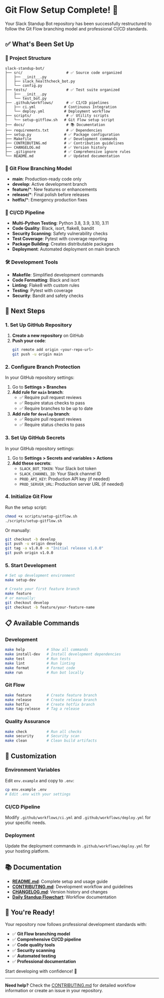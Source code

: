 # Git Flow Setup Complete! 🎉

Your Slack Standup Bot repository has been successfully restructured to follow the Git Flow branching model and professional CI/CD standards.

## ✅ What's Been Set Up

### 📁 Project Structure
```
slack-standup-bot/
├── src/                    # ✅ Source code organized
│   ├── __init__.py
│   ├── slack_healthcheck_bot.py
│   └── config.py
├── tests/                  # ✅ Test suite organized
│   ├── __init__.py
│   └── test_bot.py
├── .github/workflows/      # ✅ CI/CD pipelines
│   ├── ci.yml             # Continuous Integration
│   └── deploy.yml         # Deployment workflow
├── scripts/                # ✅ Utility scripts
│   └── setup-gitflow.sh   # Git Flow setup script
├── docs/                   # 📚 Documentation
├── requirements.txt        # ✅ Dependencies
├── setup.py               # ✅ Package configuration
├── Makefile               # ✅ Development commands
├── CONTRIBUTING.md        # ✅ Contribution guidelines
├── CHANGELOG.md           # ✅ Version history
├── .gitignore             # ✅ Comprehensive ignore rules
└── README.md              # ✅ Updated documentation
```

### 🔄 Git Flow Branching Model
- **main**: Production-ready code only
- **develop**: Active development branch
- **feature/***: New features or enhancements
- **release/***: Final polish before releases
- **hotfix/***: Emergency production fixes

### 🚀 CI/CD Pipeline
- **Multi-Python Testing**: Python 3.8, 3.9, 3.10, 3.11
- **Code Quality**: Black, isort, flake8, bandit
- **Security Scanning**: Safety vulnerability checks
- **Test Coverage**: Pytest with coverage reporting
- **Package Building**: Creates distributable packages
- **Deployment**: Automated deployment on main branch

### 🛠️ Development Tools
- **Makefile**: Simplified development commands
- **Code Formatting**: Black and isort
- **Linting**: Flake8 with custom rules
- **Testing**: Pytest with coverage
- **Security**: Bandit and safety checks

## 🎯 Next Steps

### 1. Set Up GitHub Repository

1. **Create a new repository** on GitHub
2. **Push your code**:
   ```bash
   git remote add origin <your-repo-url>
   git push -u origin main
   ```

### 2. Configure Branch Protection

In your GitHub repository settings:

1. Go to **Settings > Branches**
2. **Add rule for `main` branch**:
   - ✅ Require pull request reviews
   - ✅ Require status checks to pass
   - ✅ Require branches to be up to date
3. **Add rule for `develop` branch**:
   - ✅ Require pull request reviews
   - ✅ Require status checks to pass

### 3. Set Up GitHub Secrets

In your GitHub repository settings:

1. Go to **Settings > Secrets and variables > Actions**
2. **Add these secrets**:
   - `SLACK_BOT_TOKEN`: Your Slack bot token
   - `SLACK_CHANNEL_ID`: Your Slack channel ID
   - `PROD_API_KEY`: Production API key (if needed)
   - `PROD_SERVER_URL`: Production server URL (if needed)

### 4. Initialize Git Flow

Run the setup script:
```bash
chmod +x scripts/setup-gitflow.sh
./scripts/setup-gitflow.sh
```

Or manually:
```bash
git checkout -b develop
git push -u origin develop
git tag -a v1.0.0 -m "Initial release v1.0.0"
git push origin v1.0.0
```

### 5. Start Development

```bash
# Set up development environment
make setup-dev

# Create your first feature branch
make feature
# or manually:
git checkout develop
git checkout -b feature/your-feature-name
```

## 📋 Available Commands

### Development
```bash
make help          # Show all commands
make install-dev   # Install development dependencies
make test          # Run tests
make lint          # Run linting
make format        # Format code
make run           # Run bot locally
```

### Git Flow
```bash
make feature       # Create feature branch
make release       # Create release branch
make hotfix        # Create hotfix branch
make tag-release   # Tag a release
```

### Quality Assurance
```bash
make check         # Run all checks
make security      # Security scan
make clean         # Clean build artifacts
```

## 🔧 Customization

### Environment Variables
Edit `env.example` and copy to `.env`:
```bash
cp env.example .env
# Edit .env with your settings
```

### CI/CD Pipeline
Modify `.github/workflows/ci.yml` and `.github/workflows/deploy.yml` for your specific needs.

### Deployment
Update the deployment commands in `.github/workflows/deploy.yml` for your hosting platform.

## 📚 Documentation

- **[README.md](README.md)**: Complete setup and usage guide
- **[CONTRIBUTING.md](CONTRIBUTING.md)**: Development workflow and guidelines
- **[CHANGELOG.md](CHANGELOG.md)**: Version history and changes
- **[Daily Standup Flowchart](README.md#daily-standup-slack-flowchart)**: Workflow documentation

## 🎉 You're Ready!

Your repository now follows professional development standards with:

- ✅ **Git Flow branching model**
- ✅ **Comprehensive CI/CD pipeline**
- ✅ **Code quality tools**
- ✅ **Security scanning**
- ✅ **Automated testing**
- ✅ **Professional documentation**

Start developing with confidence! 🚀

---

**Need help?** Check the [CONTRIBUTING.md](CONTRIBUTING.md) for detailed workflow information or create an issue in your repository. 